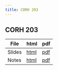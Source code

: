 ```yaml
---
title: CORH 203
---
```


## CORH 203

| File | html | pdf |
| --- | --- | --- |
| Slides | [html](/files/2022_corh-203_slides_short.html) | [pdf](/files/2022_corh-203_slides_short.pdf) |
| Notes | [html](/files/2022_corh-203_notes_short.md) | [pdf](/files/2022_corh-203_notes_short.pdf) |